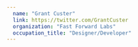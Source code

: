 ```yaml
---
  name: "Grant Custer"
  link: https://twitter.com/GrantCuster
  organization: "Fast Forward Labs"
  occupation_title: "Designer/Developer"
---
```

